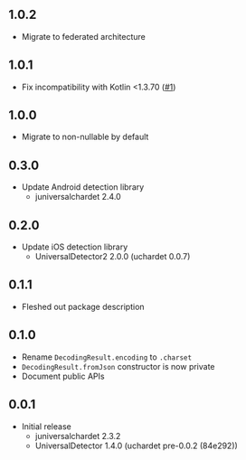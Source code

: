 ## 1.0.2

* Migrate to federated architecture

## 1.0.1

* Fix incompatibility with Kotlin <1.3.70
  ([#1](https://github.com/amake/flutter_charset_detector/issues/1))

## 1.0.0

* Migrate to non-nullable by default

## 0.3.0

* Update Android detection library
  * juniversalchardet 2.4.0

## 0.2.0

* Update iOS detection library
  * UniversalDetector2 2.0.0 (uchardet 0.0.7)

## 0.1.1

* Fleshed out package description

## 0.1.0

* Rename `DecodingResult.encoding` to `.charset`
* `DecodingResult.fromJson` constructor is now private
* Document public APIs

## 0.0.1

* Initial release
  * juniversalchardet 2.3.2
  * UniversalDetector 1.4.0 (uchardet pre-0.0.2 (84e292))
